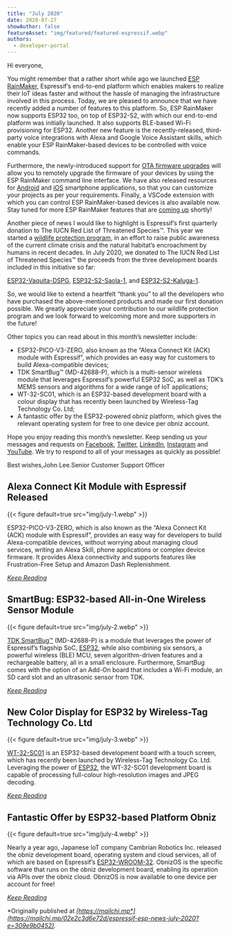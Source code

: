 ```yaml
---
title: "July 2020"
date: 2020-07-27
showAuthor: false
featureAsset: "img/featured/featured-espressif.webp"
authors:
  - developer-portal
---
```

Hi everyone,

You might remember that a rather short while ago we launched [ESP RainMaker](https://www.espressif.com/en/news/ESP-RainMaker), Espressif’s end-to-end platform which enables makers to realize their IoT ideas faster and without the hassle of managing the infrastructure involved in this process. Today, we are pleased to announce that we have recently added a number of features to this platform. So, ESP RainMaker now supports ESP32 too, on top of ESP32-S2, with which our end-to-end platform was initially launched. It also supports BLE-based Wi-Fi provisioning for ESP32. Another new feature is the recently-released, third-party voice integrations with Alexa and Google Voice Assistant skills, which enable your ESP RainMaker-based devices to be controlled with voice commands.

Furthermore, the newly-introduced support for [OTA firmware upgrades](https://rainmaker.espressif.com/docs/ota.html) will allow you to remotely upgrade the firmware of your devices by using the ESP RainMaker command line interface. We have also released resources for [Android](https://github.com/espressif/esp-rainmaker-android) and [iOS](https://github.com/espressif/esp-rainmaker-ios) smartphone applications, so that you can customize your projects as per your requirements. Finally, a VSCode extension with which you can control ESP RainMaker-based devices is also available now. Stay tuned for more ESP RainMaker features that are [coming up](https://rainmaker.espressif.com/docs/what-next.html) shortly!

Another piece of news I would like to highlight is Espressif’s first quarterly donation to The IUCN Red List of Threatened Species™. This year we started a [wildlife protection program](https://www.espressif.com/en/company/corporate-responsibility/wildlife-protection-program), in an effort to raise public awareness of the current climate crisis and the natural habitat’s encroachment by humans in recent decades. In July 2020, we donated to The IUCN Red List of Threatened Species™ the proceeds from the three development boards included in this initiative so far:

[ESP32-Vaquita-DSPG](https://github.com/espressif/esp-va-sdk/blob/master/docs/en/hw-reference/esp32/user-guide-esp32-vaquita-dspg.md), [ESP32-S2-Saola-1](https://docs.espressif.com/projects/esp-idf/en/latest/esp32s2/hw-reference/esp32s2/user-guide-saola-1-v1.2.html), and [ESP32-S2-Kaluga-1](https://www.espressif.com/en/products/devkits).

So, we would like to extend a heartfelt “thank you” to all the developers who have purchased the above-mentioned products and made our first donation possible. We greatly appreciate your contribution to our wildlife protection program and we look forward to welcoming more and more supporters in the future!

Other topics you can read about in this month’s newsletter include:

- ESP32-PICO-V3-ZERO, also known as the “Alexa Connect Kit (ACK) module with Espressif”, which provides an easy way for customers to build Alexa-compatible devices;
- TDK SmartBug™ (MD-42688-P), which is a multi-sensor wireless module that leverages Espressif’s powerful ESP32 SoC, as well as TDK’s MEMS sensors and algorithms for a wide range of IoT applications;
- WT-32-SC01, which is an ESP32-based development board with a colour display that has recently been launched by Wireless-Tag Technology Co. Ltd;
- A fantastic offer by the ESP32-powered obniz platform, which gives the relevant operating system for free to one device per obniz account.

Hope you enjoy reading this month’s newsletter. Keep sending us your messages and requests on [Facebook](https://www.facebook.com/espressif/), [Twitter](https://twitter.com/EspressifSystem), [LinkedIn](https://www.linkedin.com/company/espressif-systems/), [Instagram](https://www.instagram.com/espressif_systems/) and [YouTube](https://www.youtube.com/channel/UCDBWNF7CJ2U5eLGT7o3rKog). We try to respond to all of your messages as quickly as possible!

Best wishes,John Lee.Senior Customer Support Officer

## Alexa Connect Kit Module with Espressif Released

{{< figure
    default=true
    src="img/july-1.webp"
    >}}

ESP32-PICO-V3-ZERO, which is also known as the “Alexa Connect Kit (ACK) module with Espressif”, provides an easy way for developers to build Alexa-compatible devices, without worrying about managing cloud services, writing an Alexa Skill, phone applications or complex device firmware. It provides Alexa connectivity and supports features like Frustration-Free Setup and Amazon Dash Replenishment.

[*Keep Reading*](https://www.espressif.com/en/news/ACK_with_ESP)

## SmartBug: ESP32-based All-in-One Wireless Sensor Module

{{< figure
    default=true
    src="img/july-2.webp"
    >}}

[TDK SmartBug™](https://invensense.tdk.com/smartbug/) (MD-42688-P) is a module that leverages the power of Espressif’s flagship SoC, [ESP32](https://www.espressif.com/en/products/socs/esp32), while also combining six sensors, a powerful wireless (BLE) MCU, seven algorithm-driven features and a rechargeable battery, all in a small enclosure. Furthermore, SmartBug comes with the option of an Add-On board that includes a Wi-Fi module, an SD card slot and an ultrasonic sensor from TDK.

[*Keep Reading*](https://www.espressif.com/en/news/SmartBug)

## New Color Display for ESP32 by Wireless-Tag Technology Co. Ltd

{{< figure
    default=true
    src="img/july-3.webp"
    >}}

[WT-32-SC01](https://mp.weixin.qq.com/s/Oq2TgxFJRqzn_oM21GVGaA) is an ESP32-based development board with a touch screen, which has recently been launched by Wireless-Tag Technology Co. Ltd. Leveraging the power of [ESP32](https://www.espressif.com/en/products/socs/esp32), the WT-32-SC01 development board is capable of processing full-colour high-resolution images and JPEG decoding.

[*Keep Reading*](https://www.espressif.com/en/news/WT_32_SC01)

## Fantastic Offer by ESP32-based Platform Obniz

{{< figure
    default=true
    src="img/july-4.webp"
    >}}

Nearly a year ago, Japanese IoT company Cambrian Robotics Inc. released the obniz development board, operating system and cloud services, all of which are based on Espressif’s [ESP32-WROOM-32](https://www.espressif.com/sites/default/files/documentation/esp32-wroom-32_datasheet_en.pdf). ObnizOS is the specific software that runs on the obniz development board, enabling its operation via APIs over the obniz cloud. ObnizOS is now available to one device per account for free!

[*Keep Reading*](https://www.espressif.com/en/news/obniz_offer)

*Originally published at *[*https://mailchi.mp*](https://mailchi.mp/02e2c3d6e72d/espressif-esp-news-july-2020?e=309e9b0452)*.*
